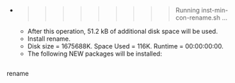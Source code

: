 * >>>>>>>>> Running inst-min-con-rename.sh ...
  * After this operation, 51.2 kB of additional disk space will be used.
  * Install rename.
  * Disk size = 1675688K. Space Used = 116K. Runtime = 00:00:00:00.
  * The following NEW packages will be installed:
  ```bash
rename
  ```
